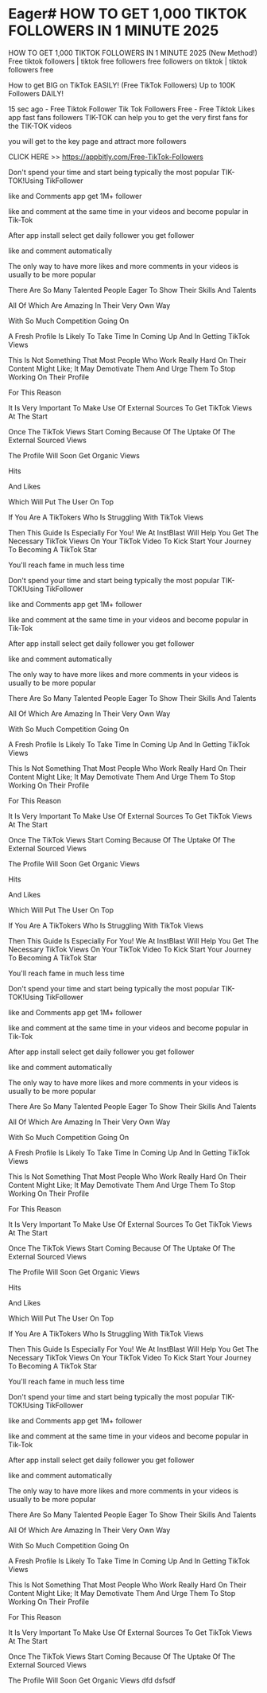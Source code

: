 # Eager# HOW TO GET 1,000 TIKTOK FOLLOWERS IN 1 MINUTE 2025



HOW TO GET 1,000 TIKTOK FOLLOWERS IN 1 MINUTE 2025 (New Method!) Free tiktok followers | tiktok free followers free followers on tiktok | tiktok followers free

How to get BIG on TikTok EASILY! (Free TikTok Followers) Up to 100K Followers DAILY!

15 sec ago - Free Tiktok Follower Tik Tok Followers Free - Free Tiktok Likes app fast fans followers TIK-TOK can help you to get the very first fans for the TIK-TOK videos

you will get to the key page and attract more followers



CLICK HERE >> https://appbitly.com/Free-TikTok-Followers


Don't spend your time and start being typically the most popular TIK-TOK!Using TikFollower

like and Comments app get 1M+ follower

like and comment at the same time in your videos and become popular in Tik-Tok

After app install select get daily follower you get follower

like and comment automatically

The only way to have more likes and more comments in your videos is usually to be more popular

There Are So Many Talented People Eager To Show Their Skills And Talents

All Of Which Are Amazing In Their Very Own Way

With So Much Competition Going On

A Fresh Profile Is Likely To Take Time In Coming Up And In Getting TikTok Views

This Is Not Something That Most People Who Work Really Hard On Their Content Might Like; It May Demotivate Them And Urge Them To Stop Working On Their Profile

For This Reason

It Is Very Important To Make Use Of External Sources To Get TikTok Views At The Start

Once The TikTok Views Start Coming Because Of The Uptake Of The External Sourced Views

The Profile Will Soon Get Organic Views

Hits

And Likes

Which Will Put The User On Top

If You Are A TikTokers Who Is Struggling With TikTok Views

Then This Guide Is Especially For You! We At InstBlast Will Help You Get The Necessary TikTok Views On Your TikTok Video To Kick Start Your Journey To Becoming A TikTok Star

You'll reach fame in much less time

Don't spend your time and start being typically the most popular TIK-TOK!Using TikFollower

like and Comments app get 1M+ follower

like and comment at the same time in your videos and become popular in Tik-Tok

After app install select get daily follower you get follower

like and comment automatically

The only way to have more likes and more comments in your videos is usually to be more popular

There Are So Many Talented People Eager To Show Their Skills And Talents

All Of Which Are Amazing In Their Very Own Way

With So Much Competition Going On

A Fresh Profile Is Likely To Take Time In Coming Up And In Getting TikTok Views

This Is Not Something That Most People Who Work Really Hard On Their Content Might Like; It May Demotivate Them And Urge Them To Stop Working On Their Profile

For This Reason

It Is Very Important To Make Use Of External Sources To Get TikTok Views At The Start

Once The TikTok Views Start Coming Because Of The Uptake Of The External Sourced Views

The Profile Will Soon Get Organic Views

Hits

And Likes

Which Will Put The User On Top

If You Are A TikTokers Who Is Struggling With TikTok Views

Then This Guide Is Especially For You! We At InstBlast Will Help You Get The Necessary TikTok Views On Your TikTok Video To Kick Start Your Journey To Becoming A TikTok Star

You'll reach fame in much less time

Don't spend your time and start being typically the most popular TIK-TOK!Using TikFollower

like and Comments app get 1M+ follower

like and comment at the same time in your videos and become popular in Tik-Tok

After app install select get daily follower you get follower

like and comment automatically

The only way to have more likes and more comments in your videos is usually to be more popular

There Are So Many Talented People Eager To Show Their Skills And Talents

All Of Which Are Amazing In Their Very Own Way

With So Much Competition Going On

A Fresh Profile Is Likely To Take Time In Coming Up And In Getting TikTok Views

This Is Not Something That Most People Who Work Really Hard On Their Content Might Like; It May Demotivate Them And Urge Them To Stop Working On Their Profile

For This Reason

It Is Very Important To Make Use Of External Sources To Get TikTok Views At The Start

Once The TikTok Views Start Coming Because Of The Uptake Of The External Sourced Views

The Profile Will Soon Get Organic Views

Hits

And Likes

Which Will Put The User On Top

If You Are A TikTokers Who Is Struggling With TikTok Views

Then This Guide Is Especially For You! We At InstBlast Will Help You Get The Necessary TikTok Views On Your TikTok Video To Kick Start Your Journey To Becoming A TikTok Star

You'll reach fame in much less time

Don't spend your time and start being typically the most popular TIK-TOK!Using TikFollower

like and Comments app get 1M+ follower

like and comment at the same time in your videos and become popular in Tik-Tok

After app install select get daily follower you get follower

like and comment automatically

The only way to have more likes and more comments in your videos is usually to be more popular

There Are So Many Talented People Eager To Show Their Skills And Talents

All Of Which Are Amazing In Their Very Own Way

With So Much Competition Going On

A Fresh Profile Is Likely To Take Time In Coming Up And In Getting TikTok Views

This Is Not Something That Most People Who Work Really Hard On Their Content Might Like; It May Demotivate Them And Urge Them To Stop Working On Their Profile

For This Reason

It Is Very Important To Make Use Of External Sources To Get TikTok Views At The Start

Once The TikTok Views Start Coming Because Of The Uptake Of The External Sourced Views

The Profile Will Soon Get Organic Views dfd dsfsdf